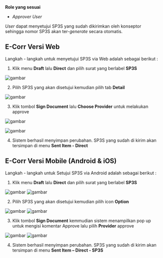 **Role yang sesuai**

- *Approver User*

*User* dapat menyetujui SP3S yang sudah dikirimkan oleh konseptor sehingga nomor SP3S akan ter-*generate* secara otomatis. 

## **E-Corr Versi Web**

Langkah - langkah untuk menyetujui SP3S via Web adalah sebagai berikut :

1. Klik menu **Draft** lalu **Direct** dan pilih surat yang berlabel **SP3S**

![gambar](SP3S/SP3S_Web/SP12.png)

2. Pilih SP3S yang akan disetujui kemudian pilih tab **Detail**

![gambar](SP3S/SP3S_Web/SP13.png)

3. Klik tombol **Sign Document** lalu **Choose Provider** untuk melakukan approve 

![gambar](SP3S/SP3S_Web/SP16.png)

![gambar](SP3S/SP3S_Web/SP17.png)

4. Sistem berhasil menyimpan perubahan. SP3S yang sudah di kirim akan tersimpan di menu **Sent Item - Direct**



## **E-Corr Versi Mobile (Android & iOS)**

Langkah - langkah untuk Setujui SP3S via Android adalah sebagai berikut : 

1. Klik menu **Draft** lalu **Direct** dan pilih surat yang berlabel **SP3S**
   
![gambar](SP3S/SP3S_Android/SetujuSP3S/02A01.jpg) ![gambar](SP3S/SP3S_Android/SetujuSP3S/02A02.jpg)
   
2. Pilih SP3S yang akan disetujui kemudian pilih icon **Option**

![gambar](SP3S/SP3S_Android/SetujuSP3S/02A03.jpg) ![gambar](SP3S/SP3S_Android/SetujuSP3S/02A04.jpg)

3. Klik tombol **Sign Document** kemmudian sistem menampilkan pop up untuk mengisi komentar Approve lalu pilih **Provider** approve

![gambar](SP3S/SP3S_Android/SetujuSP3S/02A05.jpg) ![gambar](SP3S/SP3S_Android/SetujuSP3S/02A06.jpg)

4. Sistem berhasil menyimpan perubahan. SP3S yang sudah di kirim akan tersimpan di menu **Sent Item – Direct - SP3S**

